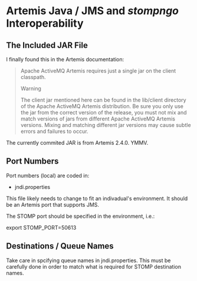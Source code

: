 # Artemis Java / JMS and _stompngo_ Interoperability

## The Included JAR File

I finally found this in the Artemis documentation:

<blockquote>
Apache ActiveMQ Artemis requires just a single jar on the client classpath.

Warning

The client jar mentioned here can be found in the lib/client directory of the Apache ActiveMQ Artemis distribution. Be sure you only use the jar from the correct version of the release, you must not mix and match versions of jars from different Apache ActiveMQ Artemis versions. Mixing and matching different jar versions may cause subtle errors and failures to occur.
</blockquote>

The currently commited JAR is from Artemis 2.4.0.  YMMV.

## Port Numbers

Port numbers (local) are coded in:

* jndi.properties

This file likely needs to change to fit an indivadual's environment.  It should
be an Artemis port that supports JMS.

The STOMP port should be specified in the environment, i.e.:

export STOMP_PORT=50613

## Destinations / Queue Names

Take care in spcifying queue names in jndi.properties.  This must be carefully
done in order to match what is required for STOMP destination names.
